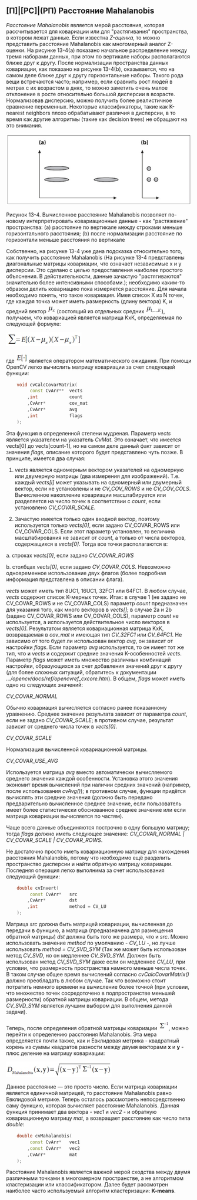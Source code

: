 ## [П]|[РС]|(РП) Расстояние Mahalanobis

*Расстояние Mahalanobis* является мерой расстояния, которая рассчитывается для ковариации или для "растягивания" пространства, в котором лежат данные. Если известна *Z-оценка*, то можно представить расстояние Mahalanobis как многомерный аналог Z-оценки. На рисунке 13-4(a) показано начальное распределение между тремя наборами данных, при этом по вертикале наборы располагаются ближе друг к другу. После нормализации пространства данных ковариации, как показано на рисунке 13-4(b), оказывается, что на самом деле ближе друг к другу горизонтальные наборы. Такого рода вещи встречаются часто; например, если сравнить рост людей в метрах с их возрастом в днях, то можно заметить очень малое отклонение в росте относительно большой дисперсии в возрасте. Нормализовав дисперсию, можно получить более реалистичное сравнение переменных. Некоторые классификаторы, такие как K-nearest neighbors плохо обрабатывают различия в дисперсии, в то время как другие алгоритмы (такие как decision trees) не обращают на это внимания.

![Рисунок 13-4 не найден](Images/Pic_13_4.jpg)

Рисунок 13-4. Вычисленное расстояние Mahalanobis позволяет по-новому интерпретировать ковариационные данные - как "растяжение" пространства: (a) расстояние по вертикале между строками меньше горизонтального расстояния; (b) после нормализации расстояние по горизонтали меньше расстояния по вертикале

Собственно, на рисунке 13-4 уже дана подсказка относительно того, как получить расстояние Mahalanobis (На рисунке 13-4 представлены диагональные матрицы ковариации, что означает независимые x и y дисперсии. Это сделано с целью предоставления наиболее простого объяснения. В действительности, данные зачастую "растягиваются" значительно более интенсивными способами.); необходимо каким-то образом делить ковариацию пока измеряется расстояние. Для начала необходимо понять, что такое ковариация. Имея список X из N точек, где каждая точка может иметь размерность (длину вектора) K, и средний вектор ![Формула 13-1 не найдена](Images/Frml_13_1.jpg) (состоящий из отдельных средних ![Формула 13-2 не найдена](Images/Frml_13_2.jpg)), получаем, что ковариацией является матрица KxK, определяемая по следующей формуле:

![Формула 13-3 не найдена](Images/Frml_13_3.jpg)

где ![Формула 13-4 не найдена](Images/Frml_13_4.jpg) является оператором математического ожидания. При помощи OpenCV легко вычислить матрицу ковариации за счет следующей функции:

```cpp
	void cvCalcCovarMatrix(
		 const CvArr** 	vects
		,int 			count
		,CvArr* 		cov_mat
		,CvArr* 		avg
		,int 			flags
	);
```

Эта функция в определенной степени мудреная. Параметр *vects* является указателем на указатель *CvMat*. Это означает, что имеется vects[0] до vects[count-1], но на самом деле данный факт зависит от значения *flags*, описание которого будет представлено чуть позже. В принципе, имеется два случая:

1. *vects* является одномерным вектором указателей на одномерную или двумерную матрицы (два измерения для изображений). Т.е. каждый *vects[i]* может указывать на одномерный или двумерный вектор, если не установлены и не *CV_COV_ROWS* и не *CV_COV_COLS*. Вычисленное накопление ковариации масштабируется или разделяется на число точек в соответствии с *count*, если установлено *CV_COVAR_SCALE*.

2. Зачастую имеется только один входной вектор, поэтому используется только *vects[0]*, если задано CV_COVAR_ROWS или CV_COVAR_COLS. Если этот параметр установлен, то величина масштабирования не зависит от *count*, а только от числа векторов, содержащихся в *vects[0]*. Тогда все точки располагаются в:

a. строках *vects[0]*, если задано *CV_COVAR_ROWS*

b. столбцах *vects[0]*, если задано *CV_COVAR_COLS*. Невозможно одновременное использование двух флагов (более подробная информация представлена в описании флага).

*vects* может иметь тип 8UC1, 16UC1, 32FC1 или 64FC1. В любом случае, *vects* содержит список K-мерных точек. Итак: в случае 1 (не задано не CV_COVAR_ROWS и не CV_COVAR_COLS) параметр *count* предназначен для указания того, как много векторов в *vects[]*; в случае 2a и 2b (задано CV_COVAR_ROWS или CV_COVAR_COLS), параметр *count* не используется, а используется действительное число векторов в *vects[0]*. Результатом является ковариационная матрица KxK, возвращаемая в *cov_mat* и имеющая тип *CV_32FC1* или *CV_64FC1*. Не зависимо от того будет ли использован вектор *avg*, он зависит от настройки *flags*. Если параметр *avg* используется, то он имеет тот же тип, что и *vects* и содержит средние значения K-особенностей *vects*. Параметр *flags* может иметь множество различных комбинаций настройки, образующихся за счет добавления значений друг к другу (для более сложных ситуаций, обратитесь к документации *.../opencv/docs/ref/opencvref_cxcore.htm*). В общем, *flags* может иметь одно из следующих значений:

*CV_COVAR_NORMAL*

Обычно ковариация вычисляется согласно ранее показанному уравнению. Среднее значение результата зависит от параметра *count*, если не задано *CV_COVAR_SCALE*; в противном случае, результат зависит от среднего числа точек в *vects[0]*.

*CV_COVAR_SCALE*

Нормализация вычисленной ковариационной матрицы.

*CV_COVAR_USE_AVG*

Используется матрица *avg* вместо автоматически вычисляемого среднего значения каждой особенности. Установка этого значения экономит время вычислений при наличии средних значений (например, после использования *cvAvg()*); в противном случае, функции придётся вычислять эти средние значения (должно быть передано предварительно вычисленное среднее значение, если пользователь имеет более статистически обоснованное среднее значение или если матрица ковариации вычисляется по частям). 

Чаще всего данные объединяются построчно в одну большую матрицу; тогда *flags* должно иметь следующее значение: *CV_COVAR_NORMAL | CV_COVAR_SCALE | CV_COVAR_ROWS*.

Не достаточно просто иметь ковариационную матрицу для нахождения расстояния Mahalanobis, потому что необходимо ещё разделить пространство дисперсии и найти обратную матрицу ковариации. Последняя операция легко выполнима за счет использования следующий функции:

```cpp
	double cvInvert(
		 const CvArr* 	src
		,CvArr* 		dst
		,int 			method = CV_LU
	);
```

Матрица *src* должна быть матрицей ковариации, вычисленная до передачи в функцию, а матрица (предназначена для размещения обратной матрицы) *dst* должна быть того же размера, что и *src*. Можно использовать значение *method* по умолчанию - *CV_LU* -, но лучше использовать *method = CV_SVD_SYM* (Так же может быть использован метод *CV_SVD*, но он медленнее *CV_SVD_SYM*. Должен быть использован метод *CV_SVD_SYM* даже если он медленнее *CV_LU*, при условии, что размерность пространства намного меньше числа точек. В таком случае общее время вычислений согласно *cvCalcCovarMatrix()* должно преобладать в любом случае. Так что возможно стоит потратить немного времени на вычисление более точной (при условии, что множество точек сосредоточено в подпространстве меньшей размерности) обратной матрицы ковариации. В общем, метода *CV_SVD_SYM* является лучшим выбором для выполнения данной задачи).

Теперь, после определения обратной матрицы ковариации ![Формула 13-5 не найдена](Images/Frml_13_5.jpg), можно перейти к определению расстояния Mahalanobis. Эта мера определяется почти также, как и Евклидовая метрика - квадратный корень из суммы квадратов разности между двумя векторами **x** и **y** - плюс деление на матрицу ковариации:

![Формула 13-6 не найдена](Images/Frml_13_6.jpg)

Данное расстояние — это просто число. Если матрица ковариации является единичной матрицей, то расстояние Mahalanobis равно Евклидовой метрике. Теперь осталось рассмотреть непосредственно саму функцию, которая вычисляет расстояние Mahalanobis. Данная функция принимает два вектора - *vec1* и *vec2* - и обратную ковариационную матрицу *mat*, а возвращает расстояние как число типа *double*:

```cpp
	double cvMahalanobis(
		 const CvArr* 	vec1
		,const CvArr* 	vec2
		,CvArr* 		mat
	);
```

Расстояние Mahalanobis является важной мерой сходства между двумя различными точками в многомерном пространстве, а не алгоритмом кластеризации или классификатором. Далее будет рассмотрен наиболее часто используемый алгоритм кластеризации: **K-means**.